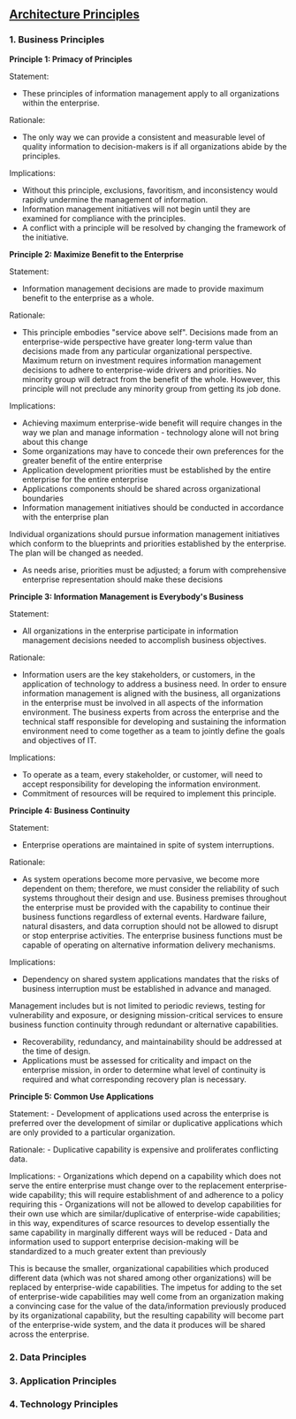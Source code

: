 ## [Architecture Principles](pre.html)

### 1. Business Principles

   **Principle 1: Primacy of Principles**
   
   Statement:
   - These principles of information management apply to all organizations within the enterprise.
   
   Rationale:
   - The only way we can provide a consistent and measurable level of quality information to decision-makers is if all organizations abide by the principles.
   
   Implications:
   - Without this principle, exclusions, favoritism, and inconsistency would rapidly undermine the management of information.
   - Information management initiatives will not begin until they are examined for compliance with the principles.
   - A conflict with a principle will be resolved by changing the framework of the initiative.

   
   **Principle 2: Maximize  Benefit to the Enterprise**
   
   Statement:
   - Information management decisions are made to provide maximum benefit to the enterprise as a whole.
   
   Rationale:
   - This principle embodies "service above self". Decisions made from an enterprise-wide perspective have greater long-term value than decisions made from any particular organizational perspective. Maximum return on investment requires information management decisions to adhere to enterprise-wide drivers and priorities. No minority group will detract from the benefit of the whole. However, this principle will not preclude any minority group from getting its job done.
   
   Implications:
   - Achieving maximum enterprise-wide benefit will require changes in the way we plan and manage information - technology alone will not bring about this change
   - Some organizations may have to concede their own preferences for the greater benefit of the entire enterprise
   - Application development priorities must be established by the entire enterprise for the entire enterprise
   - Applications components should be shared across organizational boundaries
   - Information management initiatives should be conducted in accordance with the enterprise plan 
   
   Individual organizations should pursue information management initiatives which conform to the blueprints and priorities established by the enterprise. The plan will be changed as needed.
   
   - As needs arise, priorities must be adjusted; a forum with comprehensive enterprise representation should make these decisions
   
   **Principle 3: Information Management is Everybody's Business**
   
   Statement:
   - All organizations in the enterprise participate in information management decisions needed to accomplish business objectives.
   
   Rationale:
   - Information users are the key stakeholders, or customers, in the application of technology to address a business need. In order to ensure information management is aligned with the business, all organizations in the enterprise must be involved in all aspects of the information environment. The business experts from across the enterprise and the technical staff responsible for developing and sustaining the information environment need to come together as a team to jointly define the goals and objectives of IT.
   
   Implications:
   - To operate as a team, every stakeholder, or customer, will need to accept responsibility for developing the information environment.
   - Commitment of resources will be required to implement this principle.
   
   **Principle 4: Business Continuity**
   
   Statement:
   - Enterprise operations are maintained in spite of system interruptions.
   
   Rationale:
   - As system operations become more pervasive, we become more dependent on them; therefore, we must consider the reliability of such systems throughout their design and use. Business premises throughout the enterprise must be provided with the capability to continue their business functions regardless of external events. Hardware failure, natural disasters, and data corruption should not be allowed to disrupt or stop enterprise activities. The enterprise business functions must be capable of operating on alternative information delivery mechanisms.
   
   Implications:
   - Dependency on shared system applications mandates that the risks of business interruption must be established in advance and managed.
  
  Management includes but is not limited to periodic reviews, testing for vulnerability and exposure, or designing mission-critical services to ensure business function continuity through redundant or alternative capabilities.
  
   - Recoverability, redundancy, and maintainability should be addressed at the time of design.
   - Applications must be assessed for criticality and impact on the enterprise mission, in order to determine what level of continuity is required and what corresponding recovery plan is necessary.
   
   **Principle 5: Common Use Applications**
   
   Statement:
    - Development of applications used across the enterprise is preferred over the development of similar or duplicative applications which are only provided to a particular organization.
    
   Rationale:
    - Duplicative capability is expensive and proliferates conflicting data.
    
   Implications:
    - Organizations which depend on a capability which does not serve the entire enterprise must change over to the replacement enterprise-wide capability; this will require establishment of and adherence to a policy requiring this
    - Organizations will not be allowed to develop capabilities for their own use which are similar/duplicative of enterprise-wide capabilities; in this way, expenditures of scarce resources to develop essentially the same capability in marginally different ways will be reduced
    - Data and information used to support enterprise decision-making will be standardized to a much greater extent than previously

   This is because the smaller, organizational capabilities which produced different data (which was not shared among other organizations) will be replaced by enterprise-wide capabilities. The impetus for adding to the set of enterprise-wide capabilities may well come from an organization making a convincing case for the value of the data/information previously produced by its organizational capability, but the resulting capability will become part of the enterprise-wide system, and the data it produces will be shared across the enterprise.


   
   
   
   
   

### 2. Data Principles

### 3. Application Principles

### 4. Technology Principles
